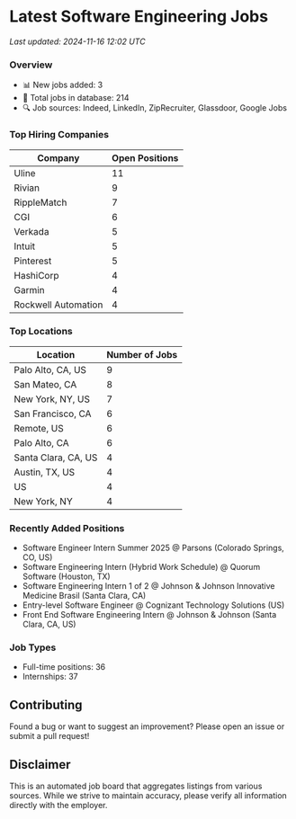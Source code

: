 # Latest Software Engineering Jobs
*Last updated: 2024-11-16 12:02 UTC*

### Overview
- 📊 New jobs added: 3
- 💼 Total jobs in database: 214
- 🔍 Job sources: Indeed, LinkedIn, ZipRecruiter, Glassdoor, Google Jobs

### Top Hiring Companies
| Company | Open Positions |
|---------|---------------|
| Uline | 11 |
| Rivian | 9 |
| RippleMatch | 7 |
| CGI | 6 |
| Verkada | 5 |
| Intuit | 5 |
| Pinterest | 5 |
| HashiCorp | 4 |
| Garmin | 4 |
| Rockwell Automation | 4 |

### Top Locations
| Location | Number of Jobs |
|----------|---------------|
| Palo Alto, CA, US | 9 |
| San Mateo, CA | 8 |
| New York, NY, US | 7 |
| San Francisco, CA | 6 |
| Remote, US | 6 |
| Palo Alto, CA | 6 |
| Santa Clara, CA, US | 4 |
| Austin, TX, US | 4 |
| US | 4 |
| New York, NY | 4 |

### Recently Added Positions
- Software Engineer Intern Summer 2025 @ Parsons (Colorado Springs, CO, US)
- Software Engineering Intern (Hybrid Work Schedule) @ Quorum Software (Houston, TX)
- Software Engineering Intern 1 of 2 @ Johnson & Johnson Innovative Medicine Brasil (Santa Clara, CA)
- Entry-level Software Engineer @ Cognizant Technology Solutions (US)
- Front End Software Engineering Intern @ Johnson & Johnson (Santa Clara, CA, US)

### Job Types
- Full-time positions: 36
- Internships: 37

## Contributing
Found a bug or want to suggest an improvement? Please open an issue or submit a pull request!

## Disclaimer
This is an automated job board that aggregates listings from various sources. While we strive to maintain accuracy, 
please verify all information directly with the employer.
